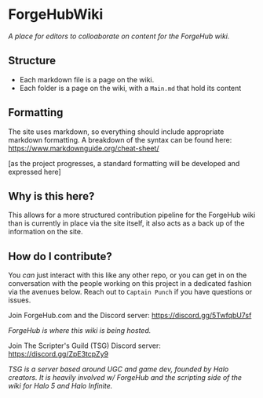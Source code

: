 # ForgeHubWiki
*A place for editors to colloaborate on content for the ForgeHub wiki.*

## Structure

- Each markdown file is a page on the wiki.
- Each folder is a page on the wiki, with a `Main.md` that hold its content

## Formatting

The site uses markdown, so everything should include appropriate markdown formatting. A breakdown of the syntax can be found here: https://www.markdownguide.org/cheat-sheet/

[as the project progresses, a standard formatting will be developed and expressed here]

## Why is this here?

This allows for a more structured contribution pipeline for the ForgeHub wiki than is currently in place via the site itself, it also acts as a back up of the information on the site. 

## How do I contribute?

You *can* just interact with this like any other repo, or you can get in on the conversation with the people working on this project in a dedicated fashion via the avenues below. Reach out to `Captain Punch` if you have questions or issues.

Join ForgeHub.com and the Discord server: https://discord.gg/5TwfqbU7sf

*ForgeHub is where this wiki is being hosted.*

Join The Scripter's Guild (TSG) Discord server: https://discord.gg/ZpE3tcpZy9

*TSG is a server based around UGC and game dev, founded by Halo creators. It is heavily involved w/ ForgeHub and the scripting side of the wiki for Halo 5 and Halo Infinite.*